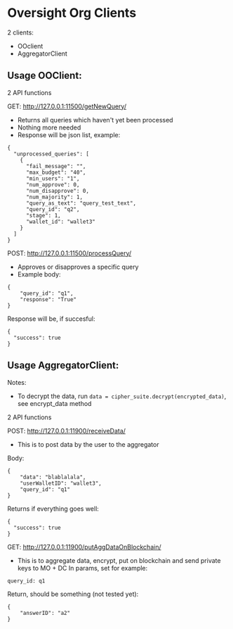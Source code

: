 # Oversight Org Clients
2 clients:
- OOclient
- AggregatorClient


## Usage OOClient:
2 API functions

GET: http://127.0.0.1:11500/getNewQuery/
- Returns all queries which haven't yet been processed
- Nothing more needed
- Response will be json list, example:
```
{
  "unprocessed_queries": [
    {
      "fail_message": "",
      "max_budget": "40",
      "min_users": "1",
      "num_approve": 0,
      "num_disapprove": 0,
      "num_majority": 1,
      "query_as_text": "query_test_text",
      "query_id": "q2",
      "stage": 1,
      "wallet_id": "wallet3"
    }
  ]
}
```

POST: http://127.0.0.1:11500/processQuery/
- Approves or disapproves a specific query
- Example body:
```
{
    "query_id": "q1",
    "response": "True"
}
```
Response will be, if succesful:
```
{
  "success": true
}
```

## Usage AggregatorClient:

Notes:
- To decrypt the data, run `data = cipher_suite.decrypt(encrypted_data)`, see encrypt_data method

2 API functions

POST: http://127.0.0.1:11900/receiveData/
- This is to post data by the user to the aggregator

Body:
```
{
    "data": "blablalala",
    "userWalletID": "wallet3",
    "query_id": "q1"
}
```
Returns if everything goes well:
```
{
  "success": true
}
```


GET: http://127.0.0.1:11900/putAggDataOnBlockchain/
- This is to aggregate data, encrypt, put on blockchain and send private keys to MO + DC
In params, set for example:
```
query_id: q1
```
Return, should be something (not tested yet):
```
{
    "answerID": "a2"
}
```
